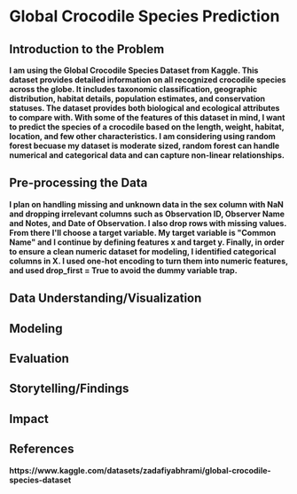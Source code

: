 # Global Crocodile Species Prediction
<H2>Introduction to the Problem</H2>
<b>I am using the Global Crocodile Species Dataset from Kaggle. This dataset provides detailed information on all recognized crocodile species across the globe. It includes taxonomic classification, geographic distribution, habitat details, population estimates, and conservation statuses. The dataset provides both biological and ecological attributes to compare with. With some of the features of this dataset in mind, I want to predict the species of a crocodile based on the length, weight, habitat, location, and few other characteristics. I am considering using random forest becuase my dataset is moderate sized, random forest can handle numerical and categorical data and can capture non-linear relationships.</b>
<h2>Pre-processing the Data</h2>
<b>
I plan on handling missing and unknown data in the sex column with NaN and dropping irrelevant columns such as Observation ID, Observer Name and Notes, and Date of Observation. I also drop rows with missing values. From there I'll choose a target variable. My target variable is "Common Name" and I continue by defining features x and target y. Finally, in order to ensure a clean numeric dataset for modeling, I identified categorical columns in X. I used one-hot encoding to turn them into numeric features, and used drop_first = True to avoid the dummy variable trap.
</b>
<ul></ul>
<b></b>
<h2>Data Understanding/Visualization</h2>
<b></b>
<h2>Modeling</h2>
<b></b>
<h2>Evaluation</h2>
<b></b>
<h2>Storytelling/Findings</h2>
<b>  </b>
<h2>Impact</h2>
<b> </b>
<h2>References</h2>
<b>https://www.kaggle.com/datasets/zadafiyabhrami/global-crocodile-species-dataset</b>

